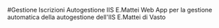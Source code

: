 #Gestione Iscrizioni Autogestione IIS E.Mattei 
Web App per la gestione automatica della autogestione dell'IIS E.Mattei di Vasto
